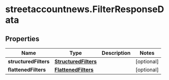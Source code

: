 # streetaccountnews.FilterResponseData

## Properties

Name | Type | Description | Notes
------------ | ------------- | ------------- | -------------
**structuredFilters** | [**StructuredFilters**](StructuredFilters.md) |  | [optional] 
**flattenedFilters** | [**FlattenedFilters**](FlattenedFilters.md) |  | [optional] 


